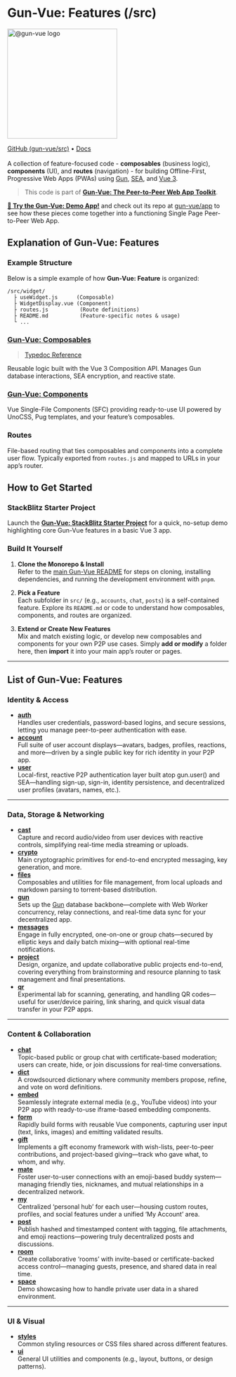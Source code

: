# Gun-Vue: Features (/src)

<a href="https://gun-vue.js.org">
  <img src="https://gun-vue.js.org/media/gun-vue-logo.svg" alt="@gun-vue logo" width="250" />
</a>

[GitHub (gun-vue/src)](https://github.com/DeFUCC/gun-vue/tree/main/src) •
[Docs](https://gun-vue.js.org)
<br><br>
A collection of feature-focused code - **composables** (business logic), **components** (UI), and **routes** (navigation) - for building Offline-First, Progressive Web Apps (PWAs) using [Gun](https://gun.eco), [SEA](https://gun.eco/docs/SEA), and [Vue 3](https://vuejs.org).

> This code is part of [**Gun-Vue: The Peer-to-Peer Web App Toolkit**](https://github.com/DeFUCC/gun-vue).

[**📱 Try the Gun-Vue: Demo App!**](https://gun-vue.js.org/app) and check out its repo at [gun-vue/app](https://github.com/DeFUCC/gun-vue/tree/main/app) to see how these pieces come together into a functioning Single Page Peer-to-Peer Web App.

## Explanation of Gun-Vue: Features

### Example Structure

Below is a simple example of how **Gun-Vue: Feature** is organized:

```plaintext
/src/widget/
  ├ useWidget.js      (Composable)
  ├ WidgetDisplay.vue (Component)
  ├ routes.js          (Route definitions)
  ├ README.md          (Feature-specific notes & usage)
  └ ...
```

### [**Gun-Vue: Composables**](https://github.com/DeFUCC/gun-vue/tree/main/composables)

> [Typedoc Reference](https://gun-vue.js.org/reference/typedoc/modules.html)

Reusable logic built with the Vue 3 Composition API. Manages Gun database interactions, SEA encryption, and reactive state.

### [**Gun-Vue: Components**](https://github.com/DeFUCC/gun-vue/tree/main/components)

Vue Single-File Components (SFC) providing ready-to-use UI powered by UnoCSS, Pug templates, and your feature’s composables.

### **Routes**

File-based routing that ties composables and components into a complete user flow. Typically exported from `routes.js` and mapped to URLs in your app’s router.

## How to Get Started

### StackBlitz Starter Project

Launch the **[Gun-Vue: StackBlitz Starter Project](https://stackblitz.com/edit/gun-vue?embed=1&file=src/App.vue)** for a quick, no-setup demo highlighting core Gun-Vue features in a basic Vue 3 app.

### Build It Yourself

1. **Clone the Monorepo & Install**  
   Refer to the [main Gun-Vue README](https://github.com/DeFUCC/gun-vue) for steps on cloning, installing dependencies, and running the development environment with `pnpm`.

2. **Pick a Feature**  
   Each subfolder in `src/` (e.g., `accounts`, `chat`, `posts`) is a self-contained feature. Explore its `README.md` or code to understand how composables, components, and routes are organized.

3. **Extend or Create New Features**  
   Mix and match existing logic, or develop new composables and components for your own P2P use cases. Simply **add or modify** a folder here, then **import** it into your main app’s router or pages.

---

## List of Gun-Vue: Features

### Identity & Access

- [**auth**](https://github.com/DeFUCC/gun-vue/tree/main/src/auth)  
  Handles user credentials, password-based logins, and secure sessions, letting you manage peer-to-peer authentication with ease.
- [**account**](https://github.com/DeFUCC/gun-vue/tree/main/src/account)  
  Full suite of user account displays—avatars, badges, profiles, reactions, and more—driven by a single public key for rich identity in your P2P app.
- [**user**](https://github.com/DeFUCC/gun-vue/tree/main/src/user)  
  Local-first, reactive P2P authentication layer built atop gun.user() and SEA—handling sign-up, sign-in, identity persistence, and decentralized user profiles (avatars, names, etc.).

---

### Data, Storage & Networking

- [**cast**](https://github.com/DeFUCC/gun-vue/tree/main/src/cast)  
  Capture and record audio/video from user devices with reactive controls, simplifying real-time media streaming or uploads.
- [**crypto**](https://github.com/DeFUCC/gun-vue/tree/main/src/crypto)  
  Main cryptographic primitives for end-to-end encrypted messaging, key generation, and more.
- [**files**](https://github.com/DeFUCC/gun-vue/tree/main/src/files)  
  Composables and utilities for file management, from local uploads and markdown parsing to torrent-based distribution.
- [**gun**](https://github.com/DeFUCC/gun-vue/tree/main/src/gun)  
  Sets up the [Gun](https://gun.eco) database backbone—complete with Web Worker concurrency, relay connections, and real-time data sync for your decentralized app.
- [**messages**](https://github.com/DeFUCC/gun-vue/tree/main/src/messages)  
  Engage in fully encrypted, one-on-one or group chats—secured by elliptic keys and daily batch mixing—with optional real-time notifications.
- [**project**](https://github.com/DeFUCC/gun-vue/tree/main/src/project)  
  Design, organize, and update collaborative public projects end-to-end, covering everything from brainstorming and resource planning to task management and final presentations.
- [**qr**](https://github.com/DeFUCC/gun-vue/tree/main/src/qr)  
  Experimental lab for scanning, generating, and handling QR codes—useful for user/device pairing, link sharing, and quick visual data transfer in your P2P apps.

---

### Content & Collaboration

- [**chat**](https://github.com/DeFUCC/gun-vue/tree/main/src/chat)  
  Topic-based public or group chat with certificate-based moderation; users can create, hide, or join discussions for real-time conversations.
- [**dict**](https://github.com/DeFUCC/gun-vue/tree/main/src/dict)  
  A crowdsourced dictionary where community members propose, refine, and vote on word definitions.
- [**embed**](https://github.com/DeFUCC/gun-vue/tree/main/src/embed)  
  Seamlessly integrate external media (e.g., YouTube videos) into your P2P app with ready-to-use iframe-based embedding components.
- [**form**](https://github.com/DeFUCC/gun-vue/tree/main/src/form)  
  Rapidly build forms with reusable Vue components, capturing user input (text, links, images) and emitting validated results.
- [**gift**](https://github.com/DeFUCC/gun-vue/tree/main/src/gift)  
  Implements a gift economy framework with wish-lists, peer-to-peer contributions, and project-based giving—track who gave what, to whom, and why.
- [**mate**](https://github.com/DeFUCC/gun-vue/tree/main/src/mate)  
  Foster user-to-user connections with an emoji-based buddy system—managing friendly ties, nicknames, and mutual relationships in a decentralized network.
- [**my**](https://github.com/DeFUCC/gun-vue/tree/main/src/my)  
  Centralized ‘personal hub’ for each user—housing custom routes, profiles, and social features under a unified ‘My Account’ area.
- [**post**](https://github.com/DeFUCC/gun-vue/tree/main/src/post)  
  Publish hashed and timestamped content with tagging, file attachments, and emoji reactions—powering truly decentralized posts and discussions.
- [**room**](https://github.com/DeFUCC/gun-vue/tree/main/src/room)  
  Create collaborative ‘rooms’ with invite-based or certificate-backed access control—managing guests, presence, and shared data in real time.
- [**space**](https://github.com/DeFUCC/gun-vue/tree/main/src/space)  
  Demo showcasing how to handle private user data in a shared environment.

---

### UI & Visual

- [**styles**](https://github.com/DeFUCC/gun-vue/tree/main/src/styles)  
  Common styling resources or CSS files shared across different features.
- [**ui**](https://github.com/DeFUCC/gun-vue/tree/main/src/ui)  
  General UI utilities and components (e.g., layout, buttons, or design patterns).

